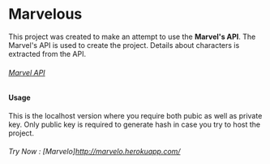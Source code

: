 # Marvelous
This project was created to make an attempt to use the **Marvel's API**.
The Marvel's API is used to create the project. Details about characters is extracted from the API.

###### [Marvel API](https://developer.marvel.com/)




#### Usage
This is the localhost version where you require both pubic as well as private key.
Only public key is required to generate hash in case you try to host the project.

###### Try Now : [Marvelo]http://marvelo.herokuapp.com/
